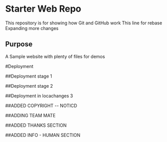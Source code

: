 # Starter Web Repo

This repository is for showing how Git and GitHub work
This line for rebase
Expanding more changes

## Purpose

A Sample website with plenty of files for demos

#Deployment

##Deployment stage 1

##Deployment stage 2

##Deployment in locachanges 3

##ADDED COPYRIGHT
 -- NOTICD


##ADDING TEAM MATE

##ADDED THANKS SECTION 

##ADDED INFO - HUMAN SECTION
